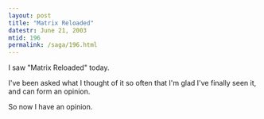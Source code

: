 ```yaml
---
layout: post
title: "Matrix Reloaded"
datestr: June 21, 2003
mtid: 196
permalink: /saga/196.html
---
```


I saw "Matrix Reloaded" today.

I've been asked what I thought of it so often that I'm glad I've finally seen it, and can form an opinion.

So now I have an opinion.

